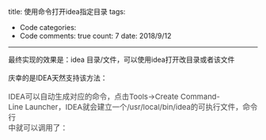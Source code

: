 
title: 使用命令打开idea指定目录
tags: 
  - Code
categories: 
  - Code
comments: true
count: 7
date: 2018/9/12
---
  <div yne-bulb-block="paragraph" style="white-space: pre-wrap;">最终实现的效果是：idea&nbsp;目录/文件，可以使用idea打开改目录或者该文件</div><div yne-bulb-block="paragraph" style="white-space: pre-wrap;"><br></div><div yne-bulb-block="paragraph" style="white-space: pre-wrap;">庆幸的是IDEA天然支持该方法：</div><div yne-bulb-block="paragraph" style="white-space: pre-wrap;"><br></div><div yne-bulb-block="paragraph" style="white-space: pre-wrap;"><span style="font-size:15px;color:#444444;background-color:#ffffff;">IDEA可以自动生成对应的命令，点击Tools-&gt;Create&nbsp;Command-Line&nbsp;Launcher，IDEA就会建立一个/usr/local/bin/idea的可执行文件，命令行</span></div><div yne-bulb-block="paragraph" style="white-space: pre-wrap;"><span style="font-size:15px;color:#444444;background-color:#ffffff;">中就可以调用了：</span></div><div yne-bulb-block="paragraph" style="white-space: pre-wrap;"><br></div><div yne-bulb-block="image"><img data-media-type="image" src="http://note.youdao.com/yws/public/resource/68223916cc24226197cdb4defa392e3f/xmlnote/WEBd298ca20dc60346959703d8462658c88/FA703DBE9C1F4B7CA5C14563CB9F3596/3757" alt=""></div><div yne-bulb-block="image"><img data-media-type="image" src="http://note.youdao.com/yws/public/resource/68223916cc24226197cdb4defa392e3f/xmlnote/WEBd298ca20dc60346959703d8462658c88/2E1A02421C6A40E1A0A348F3C406479D/3756" alt=""></div><div yne-bulb-block="paragraph" style="white-space: pre-wrap;"><br></div>
